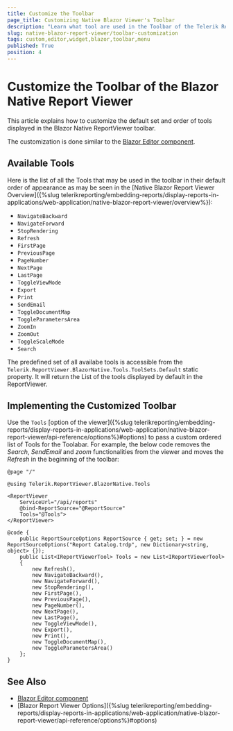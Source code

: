 ```yaml
---
title: Customize the Toolbar
page_title: Customizing Native Blazor Viewer's Toolbar
description: "Learn what tool are used in the Toolbar of the Telerik Reporting Native Blazor Report Viewer and how to customize it."
slug: native-blazor-report-viewer/toolbar-customization
tags: custom,editor,widget,blazor,toolbar,menu
published: True
position: 4
---
```


# Customize the Toolbar of the Blazor Native Report Viewer

This article explains how to customize the default set and order of tools displayed in the Blazor Native ReportViewer toolbar.

The customization is done similar to the [Blazor Editor component](https://docs.telerik.com/blazor-ui/components/editor/built-in-tools).

## Available Tools

Here is the list of all the Tools that may be used in the toolbar in their default order of appearance as may be seen in the [Native Blazor Report Viewer Overview]({%slug telerikreporting/embedding-reports/display-reports-in-applications/web-application/native-blazor-report-viewer/overview%}):

* `NavigateBackward`
* `NavigateForward`
* `StopRendering`
* `Refresh`
* `FirstPage`
* `PreviousPage`
* `PageNumber`
* `NextPage`
* `LastPage`
* `ToggleViewMode`
* `Export`
* `Print`
* `SendEmail`
* `ToggleDocumentMap`
* `ToggleParametersArea`
* `ZoomIn`
* `ZoomOut`
* `ToggleScaleMode`
* `Search`

The predefined set of all availabe tools is accessible from the `Telerik.ReportViewer.BlazorNative.Tools.ToolSets.Default` static property. It will return the List of the tools displayed by default in the ReportViewer.

## Implementing the Customized Toolbar

Use the `Tools` [option of the viewer]({%slug telerikreporting/embedding-reports/display-reports-in-applications/web-application/native-blazor-report-viewer/api-reference/options%}#options) to pass a custom ordered list of Tools for the Toolabar. For example, the below code removes the _Search_, _SendEmail_ and _zoom_ functionalities from the viewer and moves the _Refresh_ in the beginning of the toolbar:

````CSHTML
@page "/"

@using Telerik.ReportViewer.BlazorNative.Tools

<ReportViewer
	ServiceUrl="/api/reports"
	@bind-ReportSource="@ReportSource"
	Tools="@Tools">
</ReportViewer>

@code {
	public ReportSourceOptions ReportSource { get; set; } = new ReportSourceOptions("Report Catalog.trdp", new Dictionary<string, object> {});
	public List<IReportViewerTool> Tools = new List<IReportViewerTool>
	{
		new Refresh(),
		new NavigateBackward(),
		new NavigateForward(),
		new StopRendering(),
		new FirstPage(),
		new PreviousPage(),
		new PageNumber(),
		new NextPage(),
		new LastPage(),
		new ToggleViewMode(),
		new Export(),
		new Print(),
		new ToggleDocumentMap(),
		new ToggleParametersArea()
	};
}
```` 

## See Also

* [Blazor Editor component](https://docs.telerik.com/blazor-ui/components/editor/built-in-tools)
* [Blazor Report Viewer Options]({%slug telerikreporting/embedding-reports/display-reports-in-applications/web-application/native-blazor-report-viewer/api-reference/options%}#options)

